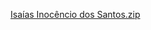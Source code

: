 [Isaías Inocêncio dos Santos.zip](https://github.com/user-attachments/files/19876489/Isaias.Inocencio.dos.Santos.zip)

